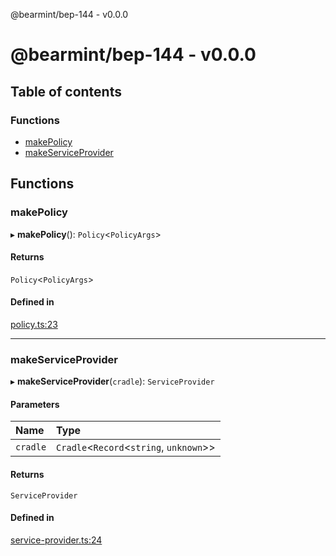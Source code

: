@bearmint/bep-144 - v0.0.0

# @bearmint/bep-144 - v0.0.0

## Table of contents

### Functions

- [makePolicy](README.md#makepolicy)
- [makeServiceProvider](README.md#makeserviceprovider)

## Functions

### makePolicy

▸ **makePolicy**(): `Policy`<`PolicyArgs`\>

#### Returns

`Policy`<`PolicyArgs`\>

#### Defined in

[policy.ts:23](https://github.com/bearmint/bearmint/blob/main/packages/bep-144/source/policy.ts#L23)

___

### makeServiceProvider

▸ **makeServiceProvider**(`cradle`): `ServiceProvider`

#### Parameters

| Name | Type |
| :------ | :------ |
| `cradle` | `Cradle`<`Record`<`string`, `unknown`\>\> |

#### Returns

`ServiceProvider`

#### Defined in

[service-provider.ts:24](https://github.com/bearmint/bearmint/blob/main/packages/bep-144/source/service-provider.ts#L24)
